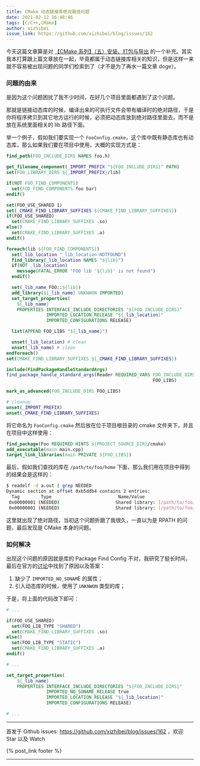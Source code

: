 ```yaml
---
title: CMake 动态链接库绝对路径问题
date: 2021-02-12 16:48:46
tags: [C/C++,CMake]
author: xizhibei
issue_link: https://github.com/xizhibei/blog/issues/162
---
```

<!-- en_title: cmake-shared-lib-absolute-path-problem -->

今天这篇文章算是对 [【CMake 系列】（五）安装、打包与导出](https://github.com/xizhibei/blog/issues/137) 的一个补充。其实我本打算跟上篇文章放在一起，毕竟都属于动态链接库相关的知识，但是这样一来就不容易被出现问题的同学们检索到了（才不是为了再水一篇文章 doge）。

### 问题的由来

是因为这个问题困扰了我不少时间，在好几个项目里面都遇到了这个问题。

那就是链接动态库的时候，编译出来的可执行文件会带有编译时的绝对路径，于是你将程序拷贝到其它地方运行的时候，必须把动态库放到绝对路径里面去，而不是放在系统里面相关的 lib 路径下面。

举一个例子，假如我们要实现一个 `FooConfig.cmake`，这个库中既有静态库也有动态库，那么如果我们要在项目中使用，大概的实现方式是：

```cmake
find_path(FOO_INCLUDE_DIRS NAMES foo.h)

get_filename_component(_IMPORT_PREFIX "${FOO_INCLUDE_DIRS}" PATH)
set(FOO_LIBRARY_DIRS ${_IMPORT_PREFIX}/lib)

if(NOT FOO_FIND_COMPONENTS)
  set(FOO_FIND_COMPONENTS foo bar)
endif()

set(FOO_USE_SHARED 1)
set(_CMAKE_FIND_LIBRARY_SUFFIXES ${CMAKE_FIND_LIBRARY_SUFFIXES})
if(FOO_USE_SHARED)
  set(CMAKE_FIND_LIBRARY_SUFFIXES .so)
else()
  set(CMAKE_FIND_LIBRARY_SUFFIXES .a)
endif()

foreach(lib ${FOO_FIND_COMPONENTS})
  set(_lib_location "_lib_location-NOTFOUND")
  find_library(_lib_location NAMES "${lib}")
  if(NOT _lib_location)
    message(FATAL_ERROR "FOO lib '${lib}' is not found")
  endif()

  set(_lib_name FOO::${lib})
  add_library(${_lib_name} UNKNWON IMPORTED)
  set_target_properties(
    ${_lib_name}
    PROPERTIES INTERFACE_INCLUDE_DIRECTORIES "${FOO_INCLUDE_DIRS}"
               IMPORTED_LOCATION_RELEASE "${_lib_location}"
               IMPORTED_CONFIGURATIONS RELEASE)

  list(APPEND FOO_LIBS "${_lib_name}")

  unset(_lib_location) # clean
  unset(_lib_name) # clean
endforeach()
set(CMAKE_FIND_LIBRARY_SUFFIXES ${_CMAKE_FIND_LIBRARY_SUFFIXES})

include(FindPackageHandleStandardArgs)
find_package_handle_standard_args(Reader REQUIRED_VARS FOO_INCLUDE_DIRS
                                                       FOO_LIBS)

mark_as_advanced(FOO_INCLUDE_DIRS FOO_LIBS)

# cleanup
unset(_IMPORT_PREFIX)
unset(_CMAKE_FIND_LIBRARY_SUFFIXES)
```

将它命名为 `FooConfig.cmake` 然后放在位于项目根目录的 cmake 文件夹下，并且在项目中这样使用：

```cmake
find_package(Foo REQUIRED HINTS ${PROJECT_SOURCE_DIR}/cmake)
add_executable(main main.cpp)
target_link_libraries(main PRIVATE ${FOO_LIBS})
```

最后，假如我们查找的库在 `/path/to/foo/home` 下面，那么我们用在项目中得到的结果会是这样的：

```bash
$ readelf -d a.out | grep NEEDED
Dynamic section at offset 0xb5ddb4 contains 2 entries:
  Tag        Type                         Name/Value
 0x00000001 (NEEDED)                     Shared library: [/path/to/foo/home/lib/libfoo.so]
 0x00000001 (NEEDED)                     Shared library: [/path/to/foo/home/lib/libbar.so]
```

这里就出现了绝对路径，当初这个问题折磨了我很久，一直以为是 RPATH 的问题，最后发现是 CMake 本身的问题。

### 如何解决

出现这个问题的原因就是库的 Package Find Config 不对，我研究了挺长时间，最后在官方的[讨论](https://gitlab.kitware.com/cmake/cmake/-/issues/18052)中找到了原因以及答案：

1.  缺少了 `IMPORTED_NO_SONAM`E 的属性；
2.  引入动态库的时候，使用了 `UNKNWON` 类型的库；

于是，将上面的代码改下即可：

```cmake
# ...

if(FOO_USE_SHARED)
  set(FOO_LIB_TYPE "SHARED")
  set(CMAKE_FIND_LIBRARY_SUFFIXES .so)
else()
  set(FOO_LIB_TYPE "STATIC")
  set(CMAKE_FIND_LIBRARY_SUFFIXES .a)
endif()

# ...

set_target_properties(
    ${_lib_name}
    PROPERTIES INTERFACE_INCLUDE_DIRECTORIES "${FOO_INCLUDE_DIRS}"
               IMPORTED_NO_SONAME_RELEASE true
               IMPORTED_LOCATION_RELEASE "${_lib_location}"
               IMPORTED_CONFIGURATIONS RELEASE)

# ...
```


***
首发于 Github issues: https://github.com/xizhibei/blog/issues/162 ，欢迎 Star 以及 Watch

{% post_link footer %}
***